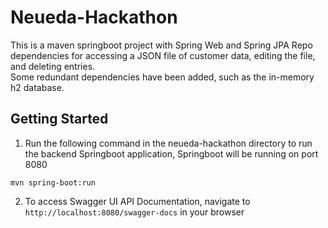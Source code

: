 # Neueda-Hackathon
This is a maven springboot project with Spring Web and Spring JPA Repo dependencies for accessing a JSON file of customer data, editing the file, and deleting entries.
<br>
Some redundant dependencies have been added, such as the in-memory h2 database.

## Getting Started
1. Run the following command in the neueda-hackathon directory to run the backend Springboot application, Springboot will be running on port 8080
```
mvn spring-boot:run
```
2. To access Swagger UI API Documentation, navigate to `http://localhost:8080/swagger-docs` in your browser